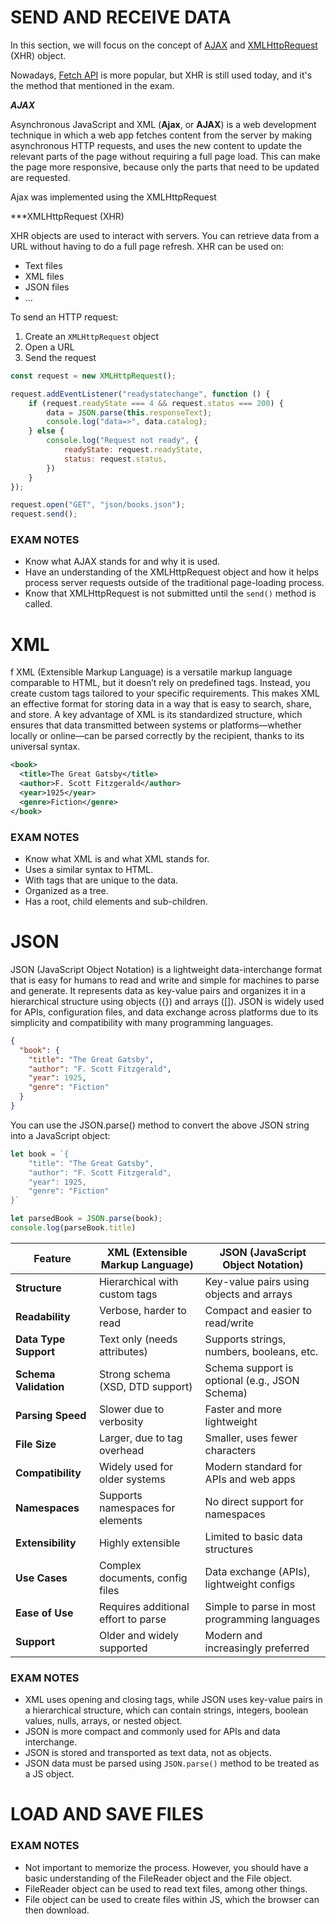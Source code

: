 
# SEND AND RECEIVE DATA

In this section, we will focus on the concept of [AJAX](https://developer.mozilla.org/en-US/docs/Glossary/AJAX) and [XMLHttpRequest](https://developer.mozilla.org/en-US/docs/Web/API/XMLHttpRequest) (XHR) object.

Nowadays, [Fetch API](https://developer.mozilla.org/en-US/docs/Web/API/Fetch_API) is more popular, but XHR is still used today, and it's the method that mentioned in the exam.

***AJAX***

Asynchronous JavaScript and XML (**Ajax**, or **AJAX**) is a web development technique in which a web app fetches content from the server by making asynchronous HTTP requests, and uses the new content to update the relevant parts of the page without requiring a full page load. This can make the page more responsive, because only the parts that need to be updated are requested.

Ajax was implemented using the XMLHttpRequest

***XMLHttpRequest (XHR)

XHR objects are used to interact with servers. You can retrieve data from a URL without having to do a full page refresh.
XHR can be used on:
- Text files
- XML files
- JSON files
- ...

To send an HTTP request:
1. Create an `XMLHttpRequest` object
2. Open a URL
3. Send the request

```javascript
const request = new XMLHttpRequest();

request.addEventListener("readystatechange", function () {
	if (request.readyState === 4 && request.status === 200) {
		data = JSON.parse(this.responseText);
		console.log("data=>", data.catalog);
	} else {
		console.log("Request not ready", {
			readyState: request.readyState,
			status: request.status,
		})
	}
});

request.open("GET", "json/books.json");
request.send();
```

### EXAM NOTES

- Know what AJAX stands for and why it is used.
- Have an understanding of the XMLHttpRequest object and how it helps process server requests outside of the traditional page-loading process.
- Know that XMLHttpRequest is not submitted until the `send()` method is called.

# XML
f
XML (Extensible Markup Language) is a versatile markup language comparable to HTML, but it doesn’t rely on predefined tags. Instead, you create custom tags tailored to your specific requirements. This makes XML an effective format for storing data in a way that is easy to search, share, and store. A key advantage of XML is its standardized structure, which ensures that data transmitted between systems or platforms—whether locally or online—can be parsed correctly by the recipient, thanks to its universal syntax.

```xml
<book>
  <title>The Great Gatsby</title>
  <author>F. Scott Fitzgerald</author>
  <year>1925</year>
  <genre>Fiction</genre>
</book>
```
### EXAM NOTES

- Know what XML is and what XML stands for.
- Uses a similar syntax to HTML.
- With tags that are unique to the data.
- Organized as a tree.
- Has a root, child elements and sub-children.

# JSON

JSON (JavaScript Object Notation) is a lightweight data-interchange format that is easy for humans to read and write and simple for machines to parse and generate. It represents data as key-value pairs and organizes it in a hierarchical structure using objects ({}) and arrays ([]). JSON is widely used for APIs, configuration files, and data exchange across platforms due to its simplicity and compatibility with many programming languages.

```json
{
  "book": {
    "title": "The Great Gatsby",
    "author": "F. Scott Fitzgerald",
    "year": 1925,
    "genre": "Fiction"
  }
}
```

You can use the JSON.parse() method to convert the above JSON string into a JavaScript object:

```javascript
let book = `{
    "title": "The Great Gatsby",
    "author": "F. Scott Fitzgerald",
    "year": 1925,
    "genre": "Fiction"
}`

let parsedBook = JSON.parse(book);
console.log(parseBook.title)
```

| Feature               | **XML (Extensible Markup Language)**<br> | **JSON (JavaScript Object Notation)**          |
| --------------------- | ---------------------------------------- | ---------------------------------------------- |
| **Structure**         | Hierarchical with custom tags            | Key-value pairs using objects and arrays       |
| **Readability**       | Verbose, harder to read                  | Compact and easier to read/write               |
| **Data Type Support** | Text only (needs attributes)             | Supports strings, numbers, booleans, etc.      |
| **Schema Validation** | Strong schema (XSD, DTD support)         | Schema support is optional (e.g., JSON Schema) |
| **Parsing Speed**     | Slower due to verbosity                  | Faster and more lightweight                    |
| **File Size**         | Larger, due to tag overhead              | Smaller, uses fewer characters                 |
| **Compatibility**     | Widely used for older systems            | Modern standard for APIs and web apps          |
| **Namespaces**        | Supports namespaces for elements         | No direct support for namespaces               |
| **Extensibility**     | Highly extensible                        | Limited to basic data structures               |
| **Use Cases**         | Complex documents, config files          | Data exchange (APIs), lightweight configs      |
| **Ease of Use**       | Requires additional effort to parse      | Simple to parse in most programming languages  |
| **Support**           | Older and widely supported               | Modern and increasingly preferred              |

### EXAM NOTES

- XML uses opening and closing tags, while JSON uses key-value pairs in a hierarchical structure, which can contain strings, integers, boolean values, nulls, arrays, or nested object.
- JSON is more compact and commonly used for APIs and data interchange.
- JSON is stored and transported as text data, not as objects.
- JSON data must be parsed using `JSON.parse()` method to be treated as a JS object.


# LOAD AND SAVE FILES

### EXAM NOTES
- Not important to memorize the process. However, you should have a basic understanding of the FileReader object and the File object.
- FileReader object can be used to read text files, among other things.
- File object can be used to create files within JS, which the browser can then download.